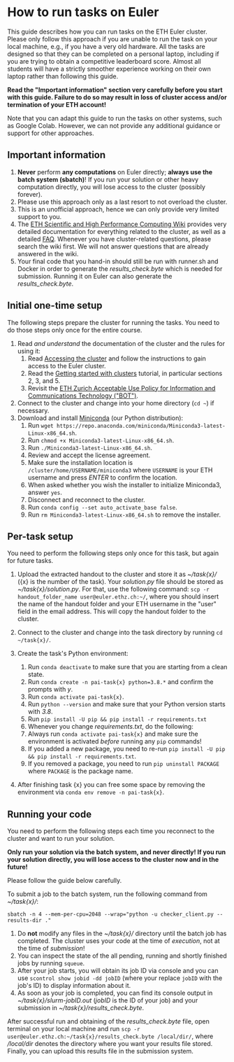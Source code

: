 How to run tasks on Euler
=========================

This guide describes how you can run tasks on the ETH Euler cluster.
Please only follow this approach if you are unable to run the task on your local machine,
e.g., if you have a very old hardware.
All the tasks are designed so that they can be completed on a personal laptop,
including if you are trying to obtain a competitive leaderboard score.
Almost all students will have a strictly smoother experience working
on their own laptop rather than following this guide.

**Read the "Important information" section very carefully before you start with this guide.
Failure to do so may result in loss of cluster access and/or termination of your ETH account!**

Note that you can adapt this guide to run the tasks on other systems, such as Google Colab. However, we can not provide any additional guidance or support for other approaches.

Important information
---------------------

1. **Never** perform **any computations** on Euler directly; **always use the batch system (sbatch)**! If you run your solution or other heavy computation directly, you will lose access to the cluster (possibly forever).
2. Please use this approach only as a last resort to not overload the cluster.
3. This is an unofficial approach, hence we can only provide very limited support to you.
4. The [ETH Scientific and High Performance Computing Wiki](https://scicomp.ethz.ch/wiki/Main_Page) provides very detailed documentation for everything related to the cluster, as well as a detailed [FAQ](https://scicomp.ethz.ch/wiki/FAQ). Whenever you have cluster-related questions, please search the wiki first. We will not answer questions that are already answered in the wiki.
5. Your final code that you hand-in should still be run with runner.sh and Docker in order to generate the *results_check.byte* which is needed for submission. Running it on Euler can also generate the *results_check.byte*.

Initial one-time setup
----------------------

The following steps prepare the cluster for running the tasks. You need to do those steps only once for the entire course.

1. Read *and understand* the documentation of the cluster and the rules for using it:
   1. Read [Accessing the cluster](https://scicomp.ethz.ch/wiki/Accessing_the_cluster) and follow the instructions to gain access to the Euler cluster.
   2. Read the [Getting started with clusters](https://scicomp.ethz.ch/wiki/Getting_started_with_clusters) tutorial, in particular sections 2, 3, and 5.
   3. Revisit the [ETH Zurich Acceptable Use Policy for Information and Communications Technology (&#34;BOT&#34;)](https://rechtssammlung.sp.ethz.ch/Dokumente/203.21en.pdf).
2. Connect to the cluster and change into your home directory (`cd ~`) if necessary.
3. Download and install [Miniconda](https://docs.conda.io/en/latest/miniconda.html) (our Python distribution):
   1. Run `wget https://repo.anaconda.com/miniconda/Miniconda3-latest-Linux-x86_64.sh`.
   2. Run `chmod +x Miniconda3-latest-Linux-x86_64.sh`.
   3. Run `./Miniconda3-latest-Linux-x86_64.sh`.
   4. Review and accept the license agreement.
   5. Make sure the installation location is `/cluster/home/USERNAME/miniconda3` where `USERNAME` is your ETH username and press *ENTER* to confirm the location.
   6. When asked whether you wish the installer to initialize Miniconda3, answer `yes`.
   7. Disconnect and reconnect to the cluster.
   8. Run `conda config --set auto_activate_base false`.
   9. Run `rm Miniconda3-latest-Linux-x86_64.sh` to remove the installer.

Per-task setup
--------------

You need to perform the following steps only once for this task, but again for future tasks.

1. Upload the extracted handout to the cluster and store it as *~/task{x}/* ({x} is the number of the task). Your *solution.py* file should be stored as *~/task{x}/solution.py*. For that, use the following command:  `scp -r handout_folder_name user@euler.ethz.ch:~/`, where you should insert the name of the handout folder and your ETH username in the "user" field in the email address. This will copy the handout folder to the cluster.
2. Connect to the cluster and change into the task directory by running `cd ~/task{x}/`.
3. Create the task's Python environment:

   1. Run `conda deactivate` to make sure that you are starting from a clean state.
   2. Run `conda create -n pai-task{x} python=3.8.*` and confirm the prompts with *y*.
   3. Run `conda activate pai-task{x}`.
   4. Run `python --version` and make sure that your Python version starts with *3.8*.
   5. Run `pip install -U pip && pip install -r requirements.txt`
   6. Whenever you change *requirements.txt*, do the following:
   7. Always run `conda activate pai-task{x}` and make sure the environment is activated *before* running any `pip` commands!
   8. If you added a new package, you need to re-run `pip install -U pip && pip install -r requirements.txt`.
   9. If you removed a package, you need to run `pip uninstall PACKAGE` where `PACKAGE` is the package name.
4. After finishing task {x} you can free some space by removing the environment via `conda env remove -n pai-task{x}`.

Running your code
-----------------

You need to perform the following steps each time you reconnect to the cluster and want to run your solution.

**Only run your solution via the batch system, and never directly! If you run your solution directly, you will lose access to the cluster now and in the future!**

Please follow the guide below carefully.

To submit a job to the batch system, run the following command from *~/task{x}/*:

`sbatch -n 4 --mem-per-cpu=2048 --wrap="python -u checker_client.py --results-dir ."`

1. Do **not** modify any files in the *~/task{x}/* directory until the batch job has completed. The cluster uses your code at the time of *execution*, not at the time of *submission*!
2. You can inspect the state of the all pending, running and shortly finished jobs by running `squeue`.
3. After your job starts, you will obtain its job ID via console and you can use `scontrol show jobid -dd jobID` (where your replace `jobID` with the job's ID) to display information about it.
4. As soon as your job is completed, you can find its console output in *~/task{x}/slurm-jobID.out* (*jobID* is the ID of your job) and your submission in *~/task{x}/results_check.byte*.

After successful run and obtaining of the *results_check.byte* file, open terminal on your local machine and run `scp -r user@euler.ethz.ch:~/task{x}/results_check.byte /local/dir/`, where */local/dir* denotes the directory where you want your results file stored. Finally, you can upload this results file in the submission system.
